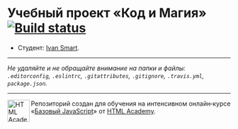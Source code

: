 # Учебный проект «Код и Магия» [![Build status][travis-image]][travis-url]

* Студент: [Ivan Smart](https://up.htmlacademy.ru/javascript/9/user/130134).

---

_Не удаляйте и не обращайте внимание на папки и файлы:_<br>
_`.editorconfig`, `.eslintrc`, `.gitattributes`, `.gitignore`, `.travis.yml`, `package.json`._

---

<a href="https://htmlacademy.ru/intensive/javascript"><img align="left" width="50" height="50" title="HTML Academy" src="https://up.htmlacademy.ru/static/img/intensive/javascript/logo-for-github.svg"></a>

Репозиторий создан для обучения на интенсивном онлайн‑курсе «[Базовый JavaScript](https://htmlacademy.ru/intensive/javascript)» от [HTML Academy](https://htmlacademy.ru).

[travis-image]: https://travis-ci.org/htmlacademy-javascript/130134-code-and-magick.svg?branch=master
[travis-url]: https://travis-ci.org/htmlacademy-javascript/130134-code-and-magick
